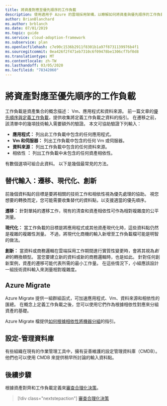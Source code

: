 ```yaml
---
title: 將資產對應至優先順序的工作負載
description: 使用適用于 Azure 的雲端採用架構，以瞭解如何將資產與優先順序的工作負載進行調整。
author: BrianBlanchard
ms.author: brblanch
ms.date: 07/01/2019
ms.topic: guide
ms.service: cloud-adoption-framework
ms.subservice: plan
ms.openlocfilehash: c7e90c1536b2911f8301b1a97f8731139976b4f1
ms.sourcegitcommit: 0ea426f2f471eb7310c6f09478be1306cf7bf0d8
ms.translationtype: MT
ms.contentlocale: zh-TW
ms.lasthandoff: 03/05/2020
ms.locfileid: "78342060"
---
```

# <a name="align-assets-to-prioritized-workloads"></a>將資產對應至優先順序的工作負載

工作負載是資產集合的概念描述： Vm、應用程式和資料來源。 前一篇文章的[優先順序與定義工作負載](./workloads.md)，提供收集將定義工作負載之資料的指引。 在遷移之前，該清單中的幾項技術輸入需要額外的驗證。 本文可協助驗證下列輸入：

- **應用程式：** 列出此工作負載中包含的任何應用程式。
- **Vm 和伺服器：** 列出工作負載中包含的任何 Vm 或伺服器。
- **資料來源：** 列出工作負載中包含的任何資料來源。
- 相依性 **：** 列出工作負載中未包含的任何資產相依性。

有數個選項可組合此資料。 以下是幾個最常見的方法。

## <a name="alternative-inputs-migrate-modernize-innovate"></a>替代輸入：遷移、現代化、創新

前幾個資料點的目標是要將相關的技術工作和相依性視為優先處理的協助。 視您想要的轉換而定，您可能需要收集替代的資料點，以支援適當的優先順序。

**遷移：** 針對單純的遷移工作，現有的清查和資產相依性可作為相對複雜度的公平測量。

**現代化：** 當工作負載的目標是將應用程式或其他資產現代化時，這些資料點仍然是複雜的複雜性測量。 不過，將現代化商機的輸入新增至工作負載檔可能是明智的做法。

**創新：** 當資料或商務邏輯在雲端採用工作期間進行實質性變更時，會將其視為*創新*的轉換類型。 當您要建立新的資料或新的商務邏輯時，也是如此。 針對任何創新案例，資產的遷移可能代表所需的最小工作量。 在這些情況下，小組應該設計一組技術資料輸入來測量相對複雜度。

## <a name="azure-migrate"></a>Azure Migrate

Azure Migrate 提供一組群組函式，可加速應用程式、Vm、資料來源和相依性的匯總。 在概念上定義工作負載之後，您可以使用它們作為根據相依性對應來分組資產的基礎。

Azure Migrate 檔提供[如何根據相依性將機器分組](https://docs.microsoft.com/azure/migrate/how-to-create-group-machine-dependencies)的指引。

## <a name="configuration-management-database"></a>設定-管理資料庫

有些組織在現有的作業管理工具中，擁有妥善維護的設定管理資料庫（CMDB）。 他們也可以使用 CMDB 來提供稍早所討論的輸入資料點。

## <a name="next-steps"></a>後續步驟

根據資產對齊和工作負載定義來[審查合理化決策](./review-rationalization.md)。

> [!div class="nextstepaction"]
> [審查合理化決策](./review-rationalization.md)
